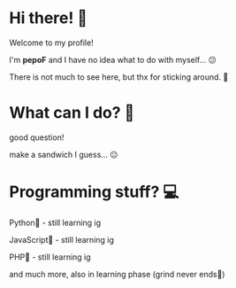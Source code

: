# Hi there! 👋
Welcome to my profile! 

I'm **pepoF** and I have no idea what to do with myself... 😕

There is not much to see here, but thx for sticking around. 🥰

# What can I do? 🤔
good question!

make a sandwich I guess... 😐

# Programming stuff? 💻
Python🐍 - still learning ig

JavaScript🦄 - still learning ig

PHP🤖 - still learning ig

and much more, also in learning phase (grind never ends🗿)
